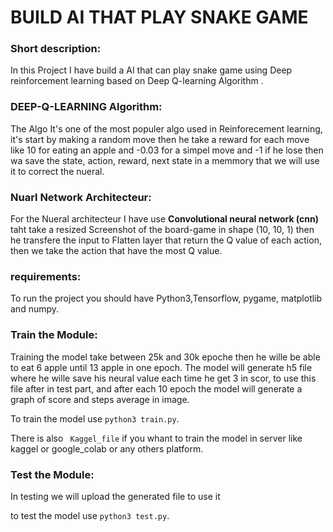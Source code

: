 # **BUILD  AI THAT PLAY SNAKE GAME**

### **Short description:**
In this Project I have build a AI that can play snake game using Deep reinforcement learning based on Deep Q-learning Algorithm .

### **DEEP-Q-LEARNING Algorithm:**
The Algo It's one of the most populer algo used in Reinforecement learning, it's start by making a random move then he take a reward for each move like 10 for eating an apple and -0.03 for a simpel move and -1 if he lose then wa save the state, action, reward, next state in a memmory that we will use it to correct the nueral.
### **Nuarl Network Architecteur:**
For the Nueral architecteur I have use **Convolutional neural network (cnn)** taht take a resized  Screenshot of the board-game in shape (10, 10, 1) then he transfere the input to Flatten layer that return the Q value of each action, then we take the action that have the most Q value.
###  **requirements:**
To run the project you should have Python3,Tensorflow, pygame, matplotlib and numpy.
### **Train the Module:**
Training the model take between 25k and 30k epoche then he wille be able to eat 6 apple until 13 apple in one epoch. The model will generate h5 file where he wille save his neural value each time he get 3 in scor, to use this file after in test part, and after each 10 epoch the model will generate a graph of score and steps average in image. 

To train the model use `python3 train.py`.

There is also ` Kaggel_file` if you whant to train the model in server like kaggel or google_colab or any others platform.
### **Test the Module:**
In testing we will upload the generated file to use it 

to test the model use `python3 test.py`.
